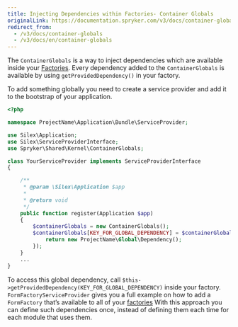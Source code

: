 ```yaml
---
title: Injecting Dependencies within Factories- Container Globals
originalLink: https://documentation.spryker.com/v3/docs/container-globals
redirect_from:
  - /v3/docs/container-globals
  - /v3/docs/en/container-globals
---
```


The `ContainerGlobals` is a way to inject dependencies which are available inside your [Factories](/docs/scos/dev/developer-guides/202001.0/development-guide/back-end/data-manipulation/data-enrichment/factory/factory). Every dependency added to the `ContainerGlobals` is available by using `getProvidedDependency()` in your factory.

To add something globally you need to create a service provider and add it to the bootstrap of your application.

```php
<?php

namespace ProjectName\Application\Bundle\ServiceProvider;

use Silex\Application;
use Silex\ServiceProviderInterface;
use Spryker\Shared\Kernel\ContainerGlobals;

class YourServiceProvider implements ServiceProviderInterface
{

    /**
     * @param \Silex\Application $app
     *
     * @return void
     */
    public function register(Application $app)
    {
        $containerGlobals = new ContainerGlobals();
        $containerGlobals[KEY_FOR_GLOBAL_DEPENDENCY] = $containerGlobals->share(function () use () {
            return new ProjectName\Global\Dependency();
        });
    }
    ...
}
```

To access this global dependency, call `$this->getProvidedDependency(KEY_FOR_GLOBAL_DEPENDENCY)` inside your factory. `FormFactoryServiceProvider` gives you a full example on how to add a `FormFactory` that’s available to all of your [factories](/docs/scos/dev/developer-guides/202001.0/development-guide/back-end/data-manipulation/data-enrichment/factory/factory) With this approach you can define such dependencies once, instead of defining them each time for each module that uses them.
